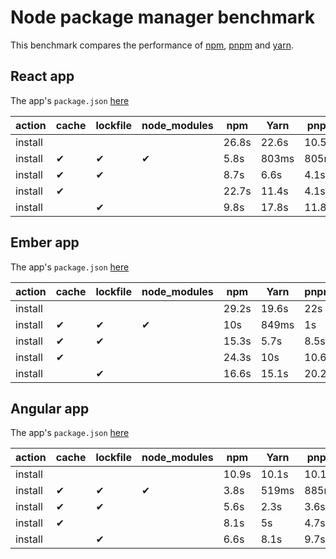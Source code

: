 # Node package manager benchmark

This benchmark compares the performance of [npm](https://github.com/npm/npm), [pnpm](https://github.com/pnpm/pnpm) and [yarn](https://github.com/yarnpkg/yarn).

## React app

The app's `package.json` [here](./fixtures/react-app/package.json)

| action  | cache | lockfile | node_modules| npm | Yarn | pnpm |
| ---     | ---   | ---      | ---         | --- | --- | --- |
| install |       |          |             | 26.8s | 22.6s | 10.5s |
| install | ✔    | ✔        | ✔           | 5.8s | 803ms | 805ms |
| install | ✔    | ✔        |             | 8.7s | 6.6s | 4.1s |
| install | ✔    |          |             | 22.7s | 11.4s | 4.1s |
| install |      | ✔        |             | 9.8s | 17.8s | 11.8s |

## Ember app

The app's `package.json` [here](./fixtures/ember-quickstart/package.json)

| action  | cache | lockfile | node_modules| npm | Yarn | pnpm |
| ---     | ---   | ---      | ---         | --- | --- | --- |
| install |       |          |             | 29.2s | 19.6s | 22s |
| install | ✔    | ✔        | ✔           | 10s | 849ms | 1s |
| install | ✔    | ✔        |             | 15.3s | 5.7s | 8.5s |
| install | ✔    |          |             | 24.3s | 10s | 10.6s |
| install |      | ✔        |             | 16.6s | 15.1s | 20.2s |

## Angular app

The app's `package.json` [here](./fixtures/angular-quickstart/package.json)

| action  | cache | lockfile | node_modules| npm | Yarn | pnpm |
| ---     | ---   | ---      | ---         | --- | --- | --- |
| install |       |          |             | 10.9s | 10.1s | 10.1s |
| install | ✔    | ✔        | ✔           | 3.8s | 519ms | 885ms |
| install | ✔    | ✔        |             | 5.6s | 2.3s | 3.6s |
| install | ✔    |          |             | 8.1s | 5s | 4.7s |
| install |      | ✔        |             | 6.6s | 8.1s | 9.7s |